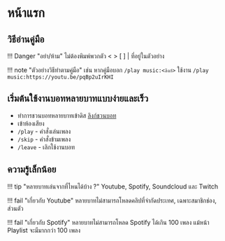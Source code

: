 # หน้าแรก

## วิธีอ่านคู่มือ

!!! Danger "อย่า/ห้าม"
    ไม่ต้องพิมพ์พวกตัว &lt;   &gt; [   ] \| ที่อยู่ในตัวอย่าง

!!! note "ตัวอย่างวิธีทำตามคู่มือ"
    เช่น หากคู่มือบอก `/play music:<ลิงก์>`
    ใช้งาน `/play music:https://youtu.be/pqBp2uIrKHI`

## เริ่มต้นใช้งานบอทหลายบาทแบบง่ายและเร็ว

* ทำการชวนบอทหลายบาทเข้าดิส [ลิงก์ชวนบอท](https://discord.com/oauth2/authorize?client_id=483104273761304577&permissions=2184301960&scope=bot%20applications.commands)
* เข้าห้องเสียง
* `/play` - คำสั่งเล่นเพลง
* `/skip` - คำสั่งข้ามเพลง
* `/leave` - เลิกใช้งานบอท

## ความรู้เล็กน้อย

!!! tip "หลายบาทเล่นจากที่ไหนได้บ้าง ?"
    Youtube, Spotify, Soundcloud และ Twitch

!!! fail "เกี่ยวกับ Youtube"
    หลายบาทไม่สามารถโหลดคลิปที่จำกัดประเทศ, เฉพาะสมาชิกช่อง, ส่วนตัว

!!! fail "เกี่ยวกับ Spotify"
    หลายบาทไม่สามารถโหลด Spotify ได้เกิน 100 เพลง แม้หน้า Playlist จะมีมากกว่า 100 เพลง

